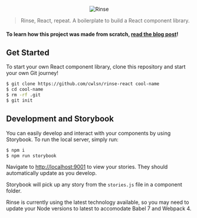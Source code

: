 <p align="center">
	<img src="https://user-images.githubusercontent.com/10063864/45442352-c961ab80-b68f-11e8-84a3-e920f05a313c.png" width={400} alt="Rinse" />
</p>

> Rinse, React, repeat. A boilerplate to build a React component library.

#### To learn how this project was made from scratch, [read the blog post](https://medium.com/@cwlsn/how-to-write-your-own-reusable-react-component-library-a57dc7c9a210)!

## Get Started

To start your own React component library, clone this repository and start your own Git journey!

```bash
$ git clone https://github.com/cwlsn/rinse-react cool-name
$ cd cool-name
$ rm -rf .git
$ git init
```

## Development and Storybook

You can easily develop and interact with your components by using Storybook. To run the local server, simply run:

```bash
$ npm i
$ npm run storybook
```

Navigate to [http://localhost:9001](http://localhost:9001) to view your stories. They should automatically update as you develop.

Storybook will pick up any story from the `stories.js` file in a component folder.

Rinse is currently using the latest technology available, so you may need to update your Node versions to latest to accomodate Babel 7 and Webpack 4.
